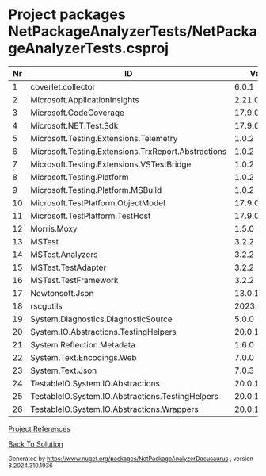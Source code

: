 
# Project packages NetPackageAnalyzerTests/NetPackageAnalyzerTests.csproj

|Nr|ID|Version|
| ----------- | ----------- | ----------- |
| 1 | coverlet.collector | 6.0.1 |
| 2 | Microsoft.ApplicationInsights | 2.21.0 |
| 3 | Microsoft.CodeCoverage | 17.9.0 |
| 4 | Microsoft.NET.Test.Sdk | 17.9.0 |
| 5 | Microsoft.Testing.Extensions.Telemetry | 1.0.2 |
| 6 | Microsoft.Testing.Extensions.TrxReport.Abstractions | 1.0.2 |
| 7 | Microsoft.Testing.Extensions.VSTestBridge | 1.0.2 |
| 8 | Microsoft.Testing.Platform | 1.0.2 |
| 9 | Microsoft.Testing.Platform.MSBuild | 1.0.2 |
| 10 | Microsoft.TestPlatform.ObjectModel | 17.9.0 |
| 11 | Microsoft.TestPlatform.TestHost | 17.9.0 |
| 12 | Morris.Moxy | 1.5.0 |
| 13 | MSTest | 3.2.2 |
| 14 | MSTest.Analyzers | 3.2.2 |
| 15 | MSTest.TestAdapter | 3.2.2 |
| 16 | MSTest.TestFramework | 3.2.2 |
| 17 | Newtonsoft.Json | 13.0.1 |
| 18 | rscgutils | 2023.827.1021 |
| 19 | System.Diagnostics.DiagnosticSource | 5.0.0 |
| 20 | System.IO.Abstractions.TestingHelpers | 20.0.15 |
| 21 | System.Reflection.Metadata | 1.6.0 |
| 22 | System.Text.Encodings.Web | 7.0.0 |
| 23 | System.Text.Json | 7.0.3 |
| 24 | TestableIO.System.IO.Abstractions | 20.0.15 |
| 25 | TestableIO.System.IO.Abstractions.TestingHelpers | 20.0.15 |
| 26 | TestableIO.System.IO.Abstractions.Wrappers | 20.0.15 |



[Project References](ProjectReferences)


[Back To Solution](../../ProjectRelation)

<small>Generated  by https://www.nuget.org/packages/NetPackageAnalyzerDocusaurus , version 8.2024.310.1936</small>

